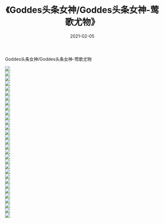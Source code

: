 ﻿---
layout: post
title:  《Goddes头条女神/Goddes头条女神-莺歌尤物》
date:   2021-02-05
img: http://img.660000.xyz/Sharelink/网络美图/2021/Goddes头条女神/Goddes头条女神-莺歌尤物/000.jpg
categories: [美女, 清纯, 唯美]
---

Goddes头条女神/Goddes头条女神-莺歌尤物

 ![](http://img.660000.xyz/Sharelink/网络美图/2021/Goddes头条女神/Goddes头条女神-莺歌尤物/001.jpg) <br>![](http://img.660000.xyz/Sharelink/网络美图/2021/Goddes头条女神/Goddes头条女神-莺歌尤物/002.jpg) <br>![](http://img.660000.xyz/Sharelink/网络美图/2021/Goddes头条女神/Goddes头条女神-莺歌尤物/003.jpg) <br>![](http://img.660000.xyz/Sharelink/网络美图/2021/Goddes头条女神/Goddes头条女神-莺歌尤物/004.jpg) <br>![](http://img.660000.xyz/Sharelink/网络美图/2021/Goddes头条女神/Goddes头条女神-莺歌尤物/005.jpg) <br>![](http://img.660000.xyz/Sharelink/网络美图/2021/Goddes头条女神/Goddes头条女神-莺歌尤物/006.jpg) <br>![](http://img.660000.xyz/Sharelink/网络美图/2021/Goddes头条女神/Goddes头条女神-莺歌尤物/007.jpg) <br>![](http://img.660000.xyz/Sharelink/网络美图/2021/Goddes头条女神/Goddes头条女神-莺歌尤物/008.jpg) <br>![](http://img.660000.xyz/Sharelink/网络美图/2021/Goddes头条女神/Goddes头条女神-莺歌尤物/009.jpg) <br>![](http://img.660000.xyz/Sharelink/网络美图/2021/Goddes头条女神/Goddes头条女神-莺歌尤物/010.jpg) <br>![](http://img.660000.xyz/Sharelink/网络美图/2021/Goddes头条女神/Goddes头条女神-莺歌尤物/011.jpg) <br>![](http://img.660000.xyz/Sharelink/网络美图/2021/Goddes头条女神/Goddes头条女神-莺歌尤物/012.jpg) <br>![](http://img.660000.xyz/Sharelink/网络美图/2021/Goddes头条女神/Goddes头条女神-莺歌尤物/013.jpg) <br>![](http://img.660000.xyz/Sharelink/网络美图/2021/Goddes头条女神/Goddes头条女神-莺歌尤物/014.jpg) <br>![](http://img.660000.xyz/Sharelink/网络美图/2021/Goddes头条女神/Goddes头条女神-莺歌尤物/015.jpg) <br>![](http://img.660000.xyz/Sharelink/网络美图/2021/Goddes头条女神/Goddes头条女神-莺歌尤物/016.jpg) <br>![](http://img.660000.xyz/Sharelink/网络美图/2021/Goddes头条女神/Goddes头条女神-莺歌尤物/017.jpg) <br>![](http://img.660000.xyz/Sharelink/网络美图/2021/Goddes头条女神/Goddes头条女神-莺歌尤物/018.jpg) <br>![](http://img.660000.xyz/Sharelink/网络美图/2021/Goddes头条女神/Goddes头条女神-莺歌尤物/019.jpg) <br>![](http://img.660000.xyz/Sharelink/网络美图/2021/Goddes头条女神/Goddes头条女神-莺歌尤物/020.jpg) <br>![](http://img.660000.xyz/Sharelink/网络美图/2021/Goddes头条女神/Goddes头条女神-莺歌尤物/021.jpg) <br>![](http://img.660000.xyz/Sharelink/网络美图/2021/Goddes头条女神/Goddes头条女神-莺歌尤物/022.jpg) <br>![](http://img.660000.xyz/Sharelink/网络美图/2021/Goddes头条女神/Goddes头条女神-莺歌尤物/023.jpg) <br>![](http://img.660000.xyz/Sharelink/网络美图/2021/Goddes头条女神/Goddes头条女神-莺歌尤物/024.jpg) <br>![](http://img.660000.xyz/Sharelink/网络美图/2021/Goddes头条女神/Goddes头条女神-莺歌尤物/025.jpg) <br>![](http://img.660000.xyz/Sharelink/网络美图/2021/Goddes头条女神/Goddes头条女神-莺歌尤物/026.jpg) <br>![](http://img.660000.xyz/Sharelink/网络美图/2021/Goddes头条女神/Goddes头条女神-莺歌尤物/027.jpg) <br>![](http://img.660000.xyz/Sharelink/网络美图/2021/Goddes头条女神/Goddes头条女神-莺歌尤物/028.jpg) <br>![](http://img.660000.xyz/Sharelink/网络美图/2021/Goddes头条女神/Goddes头条女神-莺歌尤物/029.jpg) <br>![](http://img.660000.xyz/Sharelink/网络美图/2021/Goddes头条女神/Goddes头条女神-莺歌尤物/030.jpg) <br>![](http://img.660000.xyz/Sharelink/网络美图/2021/Goddes头条女神/Goddes头条女神-莺歌尤物/031.jpg) <br>